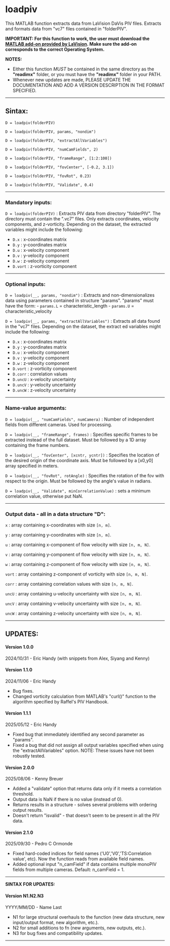 # loadpiv
This MATLAB function extracts data from LaVision DaVis PIV files.
Extracts and formats data from "vc7" files contained in "folderPIV".

**IMPORTANT: For this function to work, the user must download the [MATLAB add-on provided by LaVision](https://www.lavision.de/en/downloads/software/matlab_add_ons.php).
Make sure the add-on corresponds to the correct Operating System.**

 **NOTES:**
 - Either this function *MUST* be contained in the same directory as the
   **"readimx"** folder, or you must have the **"readimx"** folder in your PATH.
 - Whenever new updates are made, PLEASE UPDATE THE DOCUMENTATION AND ADD A
   VERSION DESCRIPTION IN THE FORMAT SPECIFIED.
 -------------------------------------------------------------------------
 ## Sintax:
 
 `D = loadpiv(folderPIV)`
 
 `D = loadpiv(folderPIV, params, "nondim")`
 
 `D = loadpiv(folderPIV, "extractAllVariables")`
 
 `D = loadpiv(folderPIV, "numCamFields", 2)`
 
 `D = loadpiv(folderPIV, "frameRange", [1:2:100])`
 
 `D = loadpiv(folderPIV, "fovCenter", [-0.2, 3.1])`
 
 `D = loadpiv(folderPIV, "fovRot", 0.23)`
 
 `D = loadpiv(folderPIV, "Validate", 0.4)`
 
 -------------------------------------------------------------------------
 ### Mandatory inputs:

 `D = loadpiv(folderPIV)` : Extracts PIV data from directory "folderPIV".
           The directory must contain the ".vc7" files. Only extracts
           coordinates, velocity components, and z-vorticity. Depending on
           the dataset, the extracted variables might include the
           following: <br />
- `D.x` : x-coordinates matrix <br />
- `D.y` : y-coordinates matrix <br />
- `D.u` : x-velocity component <br />
- `D.v` : y-velocity component <br />
- `D.w` : z-velocity component <br />
- `D.vort` : z-vorticity component

 -------------------------------------------------------------------------
 ### Optional inputs:

 `D = loadpiv(__, params, "nondim")` : Extracts and non-dimensionalizes
           data using parameters contained in structure "params".
           "params" must have the form:
                   - `params.L` = characteristic_length
                   - `params.U` = characteristic_velocity

 `D = loadpiv(__, params, "extractAllVariables")` : Extracts all data
           found in the "vc7" files. Depending on the dataset, the extract
           ed variables might include the following: <br />
- `D.x` : x-coordinates matrix <br />
- `D.y` : y-coordinates matrix <br />
- `D.u` : x-velocity component <br />
- `D.v` : y-velocity component <br />
- `D.w` : z-velocity component <br />
- `D.vort` : z-vorticity component <br />
- `D.corr` : correlation values <br />
- `D.uncU` : x-velocity uncertainty <br />
- `D.uncV` : y-velocity uncertainty <br />
- `D.uncW` : z-velocity uncertainty <br />

 -------------------------------------------------------------------------
 ### Name-value arguments:

 `D = loadpiv(__, "numCamFields", numCamera)` : Number of independent fields
               from different cameras. Used for processing.

 `D = loadpiv(__, "frameRange", frames)` : Specifies specific frames to
               be extracted instead of the full dataset. Must be followed
               by a 1D array containing the frame numbers.

 `D = loadpiv(__, "fovCenter", [xcntr, ycntr])` : Specifies the location
               of the desired origin of the coordinate axis. Must be
               followed by a [x0,y0] array specified in meters.

 `D = loadpiv(__, "fovRot", rotAngle)` : Specifies the rotation of the
               fov with respect to the origin. Must be followed by the
               angle's value in radians.

 `D = loadpiv(__, "Validate", minCorrelationValue)` : sets a minimum
               correlation value, otherwise put NaN.

 -------------------------------------------------------------------------
 ### Output data - all in a data structure "D":

`x` : array containing x-coordinates with size `[n, m]`.

`y` : array containing y-coordinates with size `[n, m]`.

`u` : array containing x-component of flow velocity with size `[n, m, N]`.

`v` : array containing y-component of flow velocity with size `[n, m, N]`.

`w` : array containing z-component of flow velocity with size `[n, m, N]`.

`vort` : array containing z-component of vorticity with size `[n, m, N]`.

`corr` : array containing correlation values with size `[n, m, N]`.

`uncU` : array containing u-velocity uncertainty with size `[n, m, N]`.

`uncV` : array containing v-velocity uncertainty with size `[n, m, N]`.

`uncW` : array containing z-velocity uncertainty with size `[n, m, N]`.

 -------------------------------------------------------------------------
 ## UPDATES:

 #### Version 1.0.0
 2024/10/31 - Eric Handy (with snippets from Alex, Siyang and Kenny)
 
 #### Version 1.1.0
 2024/11/06 - Eric Handy
 - Bug fixes.
 - Changed vorticity calculation from MATLAB's "curl()" function to the
   algorithm specified by Raffel's PIV Handbook.

 #### Version 1.1.1
 2025/05/12 - Eric Handy
 - Fixed bug that immediately identified any second parameter as "params".
 - Fixed a bug that did not assign all output variables specified when
   using the "extractAllVariables" option.
 NOTE: These issues have not been robustly tested.

 #### Version 2.0.0
 2025/08/06 - Kenny Breuer
 - Added a "validate" option that returns data only if it meets a correlation
   threshold.
 - Output data is NaN if there is no value (instead of 0).
 - Returns results in a structure - solves several problems with ordering
   output results.
 - Doesn't return "isvalid" - that doesn't seem to be present in all the PIV
   data.

 #### Version 2.1.0
 2025/09/30 - Pedro C Ormonde
 - Fixed hard-coded indices for field names ('U0','V0','TS:Correlation
   value', etc). Now the function reads from available field names.
 - Added optional input "n_camField" if data contains multiple monoPIV 
   fields from multiple cameras. Default: n_camField = 1.

--------------------------------------------------------------------------
 **SINTAX FOR UPDATES:**
 #### Version N1.N2.N3
 YYYY/MM/DD - Name Last
 - N1 for large structural overhauls to the function (new data structure,
   new input/output format, new algorithm, etc.).
 - N2 for small additions to fn (new arguments, new outputs, etc.).
 - N3 for bug fixes and compatibility updates.
--------------------------------------------------------------------------
